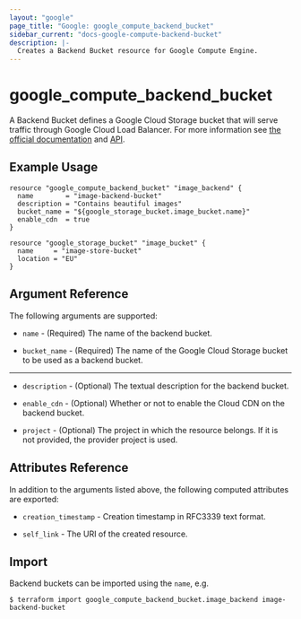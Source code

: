```yaml
---
layout: "google"
page_title: "Google: google_compute_backend_bucket"
sidebar_current: "docs-google-compute-backend-bucket"
description: |-
  Creates a Backend Bucket resource for Google Compute Engine.
---
```


# google\_compute\_backend\_bucket

A Backend Bucket defines a Google Cloud Storage bucket that will serve traffic through Google Cloud
Load Balancer. For more information see
[the official documentation](https://cloud.google.com/compute/docs/load-balancing/http/backend-bucket)
and
[API](https://cloud.google.com/compute/docs/reference/latest/backendBuckets).

## Example Usage

```hcl
resource "google_compute_backend_bucket" "image_backend" {
  name        = "image-backend-bucket"
  description = "Contains beautiful images"
  bucket_name = "${google_storage_bucket.image_bucket.name}"
  enable_cdn  = true
}

resource "google_storage_bucket" "image_bucket" {
  name     = "image-store-bucket"
  location = "EU"
}
```

## Argument Reference

The following arguments are supported:

* `name` - (Required) The name of the backend bucket.

* `bucket_name` - (Required) The name of the Google Cloud Storage bucket to be used as a backend
    bucket.

- - -

* `description` - (Optional) The textual description for the backend bucket.

* `enable_cdn` - (Optional) Whether or not to enable the Cloud CDN on the backend bucket.

* `project` - (Optional) The project in which the resource belongs. If it is not provided, the
    provider project is used.

## Attributes Reference

In addition to the arguments listed above, the following computed attributes are exported:

* `creation_timestamp` -  Creation timestamp in RFC3339 text format.

* `self_link` - The URI of the created resource.

## Import

Backend buckets can be imported using the `name`, e.g.

```
$ terraform import google_compute_backend_bucket.image_backend image-backend-bucket
```
